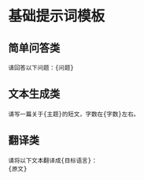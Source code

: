 # 基础提示词模板

## 简单问答类

```
请回答以下问题：{问题}
```

## 文本生成类

```
请写一篇关于{主题}的短文，字数在{字数}左右。
```

## 翻译类

```
请将以下文本翻译成{目标语言}：
{原文}
```